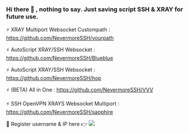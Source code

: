 ### Hi there 👋 , nothing to say. Just saving script SSH & XRAY for future use.

⚡ XRAY Multiport Websocket Custompath : https://github.com/NevermoreSSH/yourpath

⚡ AutoScript XRAY/SSH Websocket : https://github.com/NevermoreSSH/Blueblue

⚡ AutoScript XRAY/SSH Websocket : https://github.com/NevermoreSSH/hop

⚡ (BETA) All in One : https://github.com/NevermoreSSH/VVV

⚡ SSH OpenVPN XRAYS Websocket Multiport : https://github.com/NevermoreSSH/sapphire   

💬 Register username & IP here 👉 <a href="https://t.me/todfix667" target=”_blank”><img src="https://img.shields.io/static/v1?style=for-the-badge&logo=Telegram&label=Telegram&message=Click%20Here&color=blue"></a><br>

<!--
**NevermoreSSH/NevermoreSSH** is a ✨ _special_ ✨ repository because its `README.md` (this file) appears on your GitHub profile.

Here are some ideas to get you started:

- 🔭 I’m currently working on ...
- 🌱 I’m currently learning ...
- 👯 I’m looking to collaborate on ...
- 🤔 I’m looking for help with ...
- 💬 Ask me about ...
- 📫 How to reach me: ...
- 😄 Pronouns: ...
- ⚡ Fun fact: ...
-->
